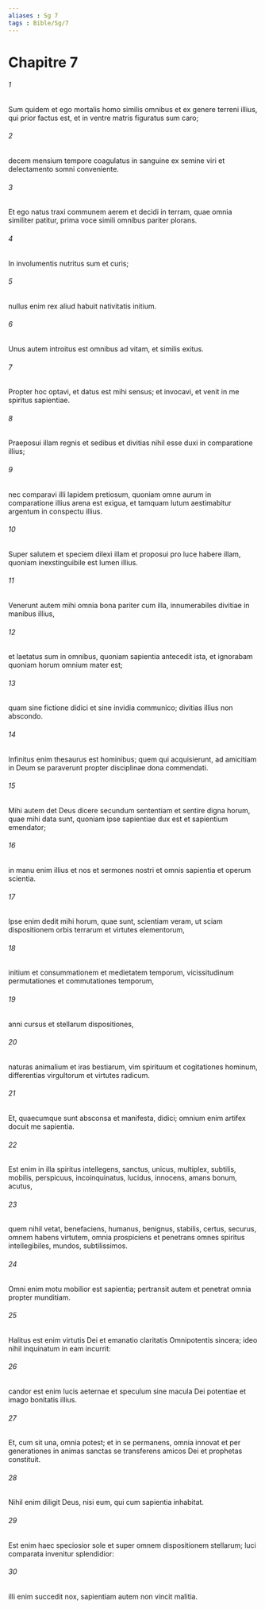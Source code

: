 ```yaml
---
aliases : Sg 7
tags : Bible/Sg/7
---
```


# Chapitre 7

###### 1
Sum quidem et ego mortalis homo similis omnibus et ex genere terreni illius, qui prior factus est, et in ventre matris figuratus sum caro;
###### 2
decem mensium tempore coagulatus in sanguine ex semine viri et delectamento somni conveniente.
###### 3
Et ego natus traxi communem aerem et decidi in terram, quae omnia similiter patitur, prima voce simili omnibus pariter plorans.
###### 4
In involumentis nutritus sum et curis;
###### 5
nullus enim rex aliud habuit nativitatis initium.
###### 6
Unus autem introitus est omnibus ad vitam, et similis exitus.
###### 7
Propter hoc optavi, et datus est mihi sensus; et invocavi, et venit in me spiritus sapientiae.
###### 8
Praeposui illam regnis et sedibus et divitias nihil esse duxi in comparatione illius;
###### 9
nec comparavi illi lapidem pretiosum, quoniam omne aurum in comparatione illius arena est exigua, et tamquam lutum aestimabitur argentum in conspectu illius.
###### 10
Super salutem et speciem dilexi illam et proposui pro luce habere illam, quoniam inexstinguibile est lumen illius.
###### 11
Venerunt autem mihi omnia bona pariter cum illa, innumerabiles divitiae in manibus illius,
###### 12
et laetatus sum in omnibus, quoniam sapientia antecedit ista, et ignorabam quoniam horum omnium mater est;
###### 13
quam sine fictione didici et sine invidia communico; divitias illius non abscondo.
###### 14
Infinitus enim thesaurus est hominibus; quem qui acquisierunt, ad amicitiam in Deum se paraverunt propter disciplinae dona commendati.
###### 15
Mihi autem det Deus dicere secundum sententiam et sentire digna horum, quae mihi data sunt, quoniam ipse sapientiae dux est et sapientium emendator;
###### 16
in manu enim illius et nos et sermones nostri et omnis sapientia et operum scientia.
###### 17
Ipse enim dedit mihi horum, quae sunt, scientiam veram, ut sciam dispositionem orbis terrarum et virtutes elementorum,
###### 18
initium et consummationem et medietatem temporum, vicissitudinum permutationes et commutationes temporum,
###### 19
anni cursus et stellarum dispositiones,
###### 20
naturas animalium et iras bestiarum, vim spirituum et cogitationes hominum, differentias virgultorum et virtutes radicum.
###### 21
Et, quaecumque sunt absconsa et manifesta, didici; omnium enim artifex docuit me sapientia.
###### 22
Est enim in illa spiritus intellegens, sanctus, unicus, multiplex, subtilis, mobilis, perspicuus, incoinquinatus, lucidus, innocens, amans bonum, acutus,
###### 23
quem nihil vetat, benefaciens, humanus, benignus, stabilis, certus, securus, omnem habens virtutem, omnia prospiciens et penetrans omnes spiritus intellegibiles, mundos, subtilissimos.
###### 24
Omni enim motu mobilior est sapientia; pertransit autem et penetrat omnia propter munditiam.
###### 25
Halitus est enim virtutis Dei et emanatio claritatis Omnipotentis sincera; ideo nihil inquinatum in eam incurrit:
###### 26
candor est enim lucis aeternae et speculum sine macula Dei potentiae et imago bonitatis illius.
###### 27
Et, cum sit una, omnia potest; et in se permanens, omnia innovat et per generationes in animas sanctas se transferens amicos Dei et prophetas constituit.
###### 28
Nihil enim diligit Deus, nisi eum, qui cum sapientia inhabitat.
###### 29
Est enim haec speciosior sole et super omnem dispositionem stellarum; luci comparata invenitur splendidior:
###### 30
illi enim succedit nox, sapientiam autem non vincit malitia.
